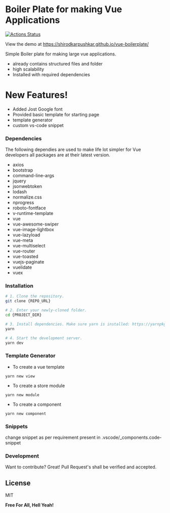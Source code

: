 # Boiler Plate for making Vue Applications

[![Actions Status](https://github.com/shirodkarpushkar/vue-boilerplate/workflows/Deploy%20to%20Github%20Pages/badge.svg)](https://github.com/shirodkarpushkar/vue-boilerplate/actions)

View the demo at https://shirodkarpushkar.github.io/vue-boilerplate/

Simple Boiler plate for making large vue applications.

- already contains structured files and folder
- high scalability
- Installed with required dependencies

# New Features!

- Added Jost Google font
- Provided basic template for starting page
- template generator
- custom vs-code snippet

### Dependencies

The following dependies are used to make life lot simpler for Vue developers all packages are at their latest version.

- axios
- bootstrap
- command-line-args
- jquery
- jsonwebtoken
- lodash
- normalize.css
- nprogress
- roboto-fontface
- v-runtime-template
- vue
- vue-awesome-swiper
- vue-image-lightbox
- vue-lazyload
- vue-meta
- vue-multiselect
- vue-router
- vue-toasted
- vuejs-paginate
- vuelidate
- vuex

### Installation

```bash
# 1. Clone the repository.
git clone {REPO_URL}

# 2. Enter your newly-cloned folder.
cd {PROJECT_DIR}

# 3. Install dependencies. Make sure yarn is installed: https://yarnpkg.com/lang/en/docs/install
yarn

# 4. Start the development server.
yarn dev
```
### Template Generator

- To create a vue template
```
yarn new view
```
- To create a store module
```
yarn new module
```
- To create a component
```
yarn new component
```
### Snippets

change snippet as per requirement present in .vscode/_components.code-snippet

### Development

Want to contribute? Great! Pull Request's shall be verified and accepted.

## License

MIT

**Free For All, Hell Yeah!**

